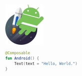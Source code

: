 ![android](img/android.png)

```kotlin
@Composable
fun Android() {
	Text(text = "Hello, World.")
}
```
